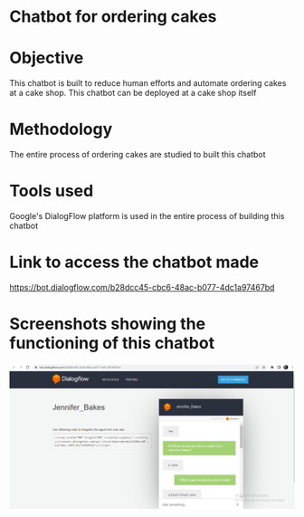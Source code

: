# Chatbot for ordering cakes

# Objective
This chatbot is built to reduce human efforts and automate ordering cakes at a cake shop. This chatbot can be deployed at a cake shop itself
# Methodology
The entire process of ordering cakes are studied to built this chatbot
# Tools used
Google's DialogFlow platform is used in the entire process of building this chatbot
# Link to access the chatbot made
https://bot.dialogflow.com/b28dcc45-cbc6-48ac-b077-4dc1a97467bd
# Screenshots showing the functioning of this chatbot
![](images/1.png)

